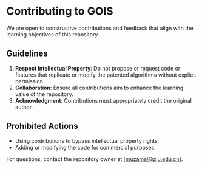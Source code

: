 # Contributing to GOIS

We are open to constructive contributions and feedback that align with the learning objectives of this repository.

## Guidelines

1. **Respect Intellectual Property**: Do not propose or request code or features that replicate or modify the patented algorithms without explicit permission.
2. **Collaboration**: Ensure all contributions aim to enhance the learning value of the repository.
3. **Acknowledgment**: Contributions must appropriately credit the original author.

## Prohibited Actions

- Using contributions to bypass intellectual property rights.
- Adding or modifying the code for commercial purposes.

For questions, contact the repository owner at [muzamal@zju.edu.cn].
